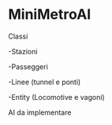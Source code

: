 # MiniMetroAI

Classi

-Stazioni

-Passeggeri

-Linee (tunnel e ponti)

-Entity (Locomotive e vagoni)


AI da implementare
